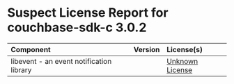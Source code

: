 
Suspect License Report for couchbase-sdk-c 3.0.2
================================================

|Component|Version|License(s)|
| :--- | :--- | :--- |
|libevent - an event notification library||[Unknown License](../../license-data/00000000-0010-0000-0000-000000000000.txt)|
